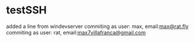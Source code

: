 # testSSH
added a line from windevserver
commiting as user: max, email:max@rat.fly
commiting as user: rat, email:max7villafranca@gmail.com